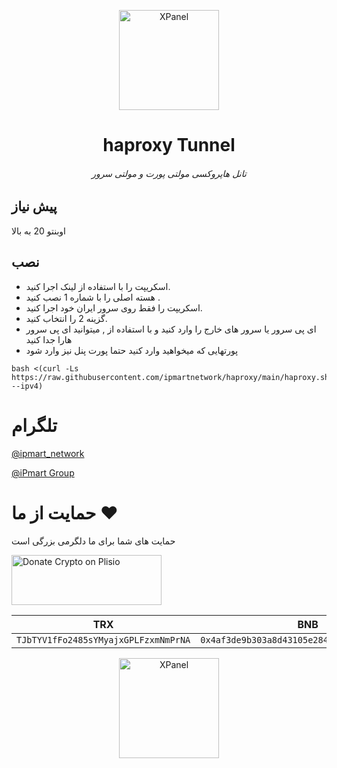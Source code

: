 <p align="center">
<picture>
<img width="160" height="160"  alt="XPanel" src="https://github.com/iPmartNetwork/iPmart-SSH/blob/main/images/logo.png">
</picture>
  </p> 
<p align="center">
<h1 align="center"/>haproxy Tunnel</h1>
<h6 align="center"> تانل هاپروکسی مولتی پورت و مولتی سرور <h6>
</p>

## پیش نیاز

اوبنتو 20 به بالا 


## نصب 


- اسکریپت را با استفاده از لینک اجرا کنید.
- هسته اصلی را با شماره 1 نصب کنید .
- اسکریپت را فقط روی سرور ایران خود اجرا کنید.
- گزینه 2 را انتخاب کنید.
- ای پی سرور یا سرور های خارج را وارد کنید و با استفاده از , میتوانید ای پی سرور هارا جدا کنید
- پورتهایی که میخواهید وارد کنید حتما پورت پنل نیز وارد شود


  
```
bash <(curl -Ls https://raw.githubusercontent.com/ipmartnetwork/haproxy/main/haproxy.sh --ipv4)
```


# تلگرام

[@ipmart_network](https://t.me/ipmart_network)

[@iPmart Group](https://t.me/ipmartnetwork_gp)




 # حمایت از ما :hearts:
حمایت های شما برای ما دلگرمی بزرگی است<br> 
<p align="left">
<a href="https://plisio.net/donate/kB7QU7f7" target="_blank"><img src="https://plisio.net/img/donate/donate_light_icons_mono.png" alt="Donate Crypto on Plisio" width="240" height="80" /></a><br>
	
|                    TRX                   |                       BNB                         |                    Litecoin                       |
| ---------------------------------------- |:-------------------------------------------------:| -------------------------------------------------:|
| ```TJbTYV1fFo2485sYMyajxGPLFzxmNmPrNA``` |  ```0x4af3de9b303a8d43105e284823d95b4c600961a3``` | ```MPrkzFiNtw4Rg67bbZB6gCxa9LV87orABM``` |	

</p>	




<p align="center">
<picture>
<img width="160" height="160"  alt="XPanel" src="https://github.com/iPmartNetwork/iPmart-SSH/blob/main/images/logo.png">
</picture>
  </p> 




